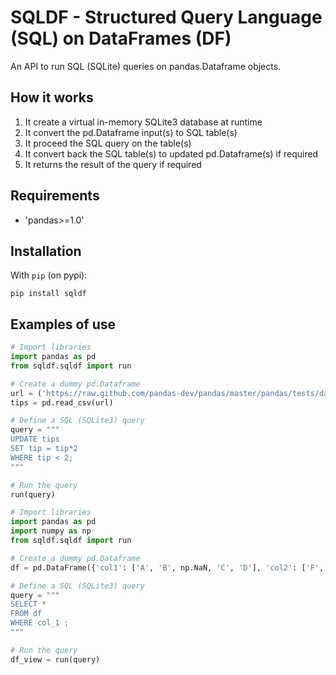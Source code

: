 # SQLDF - Structured Query Language (SQL) on DataFrames (DF)
An API to run SQL (SQLite) queries on pandas.Dataframe objects.

## How it works
1) It create a virtual in-memory SQLite3 database at runtime
2) It convert the pd.Dataframe input(s) to SQL table(s)
3) It proceed the SQL query on the table(s)
4) It convert back the SQL table(s) to updated pd.Dataframe(s) if required
5) It returns the result of the query if required

## Requirements
* 'pandas>=1.0'

## Installation
With `pip` (on pypi):

```
pip install sqldf
```

## Examples of use

```python
# Import libraries
import pandas as pd
from sqldf.sqldf import run

# Create a dummy pd.Dataframe
url = ('https://raw.github.com/pandas-dev/pandas/master/pandas/tests/data/tips.csv')
tips = pd.read_csv(url)

# Define a SQL (SQLite3) query
query = """
UPDATE tips
SET tip = tip*2
WHERE tip < 2;
"""

# Run the query
run(query)
```

```python
# Import libraries
import pandas as pd
import numpy as np
from sqldf.sqldf import run

# Create a dummy pd.Dataframe
df = pd.DataFrame({'col1': ['A', 'B', np.NaN, 'C', 'D'], 'col2': ['F', np.NaN, 'G', 'H', 'I']})

# Define a SQL (SQLite3) query
query = """
SELECT *
FROM df
WHERE col_1 ;
"""

# Run the query
df_view = run(query)
```
